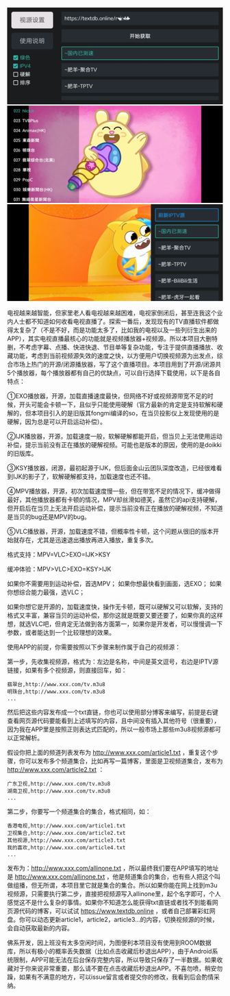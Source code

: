 ![截图1](screenshot/1.jpg)
![截图2](screenshot/2.jpg)
![截图3](screenshot/3.jpg)

电视越来越智能，但家里老人看电视越来越困难，电视家倒闭后，甚至连我这个业内人士都不知道如何收看电视直播了。探索一番后，发现现有的TV直播软件都做得太复杂了（不是不好，而是功能太多了，比如我的电视以及一些列衍生出来的APP），其实电视直播最核心的功能就是视频播放器+视频源。所以本项目大删特删，不考虑字幕、点播、快进快退、节目单等复杂功能，专注于提供直播播放、收藏功能，考虑到当前视频源失效的速度之快，以方便用户切换视频源为出发点，综合市场上热门的开源/闭源播放器，写了这个直播项目。本项目用到了开源/闭源共5个播放器，每个播放器都有自己的优缺点，可以自行选择下载使用，以下是各自特点：

①EXO播放器，开源，加载直播速度最快，但网络不好或视频源带宽不足的时候，开头可能会卡顿一下，且似乎只能使用硬解（官方最新的肯定是支持软解和硬解的，但本项目引入的是旧版其fongmi编译的so，在当贝投影仪上发现使用的是硬解，因为总是可以开启运动补偿）。

②IJK播放器，开源，加载速度一般，软解硬解都能开启，但当贝上无法使用运动补偿，提示当前没有正在播放的硬解视频。可能也是版本的原因，使用的是doikki的旧版库。

③KSY播放器，闭源，最初起源于IJK，但后面金山云团队深度改造，已经很难看到IJK的影子了，软解硬解都支持，加载速度也还不错。

④MPV播放器，开源，初次加载速度慢一些，但在带宽不足的情况下，缓冲做得最好，其他播放器都有卡顿的情况，MPV却丝滑如德芙，虽然它的api支持硬解，但开启后在当贝上无法开启运动补偿，提示当前没有正在播放的硬解视频，不知道是当贝的bug还是MPV的bug。

⑤VLC播放器，开源，加载速度不错，但概率性卡顿，这个问题从很旧的版本开始就存在，尤其是迅速退出播放再进入播放，重复多次。

格式支持：MPV=VLC>EXO=IJK>KSY

缓冲体验：MPV>VLC>EXO=KSY>IJK

如果你不需要用到运动补偿，首选MPV；
如果你想最快看到画面，选EXO；
如果你想综合能力最强，选VLC；

如果你想它是开源的，加载速度快，操作无卡顿，既可以硬解又可以软解，支持的格式又丰富，兼容当贝的运动补偿，那你这就是既要又要还要了，如果你真的这样想，就选VLC吧，但肯定无法做到各方面第一，如果你是开发者，可以慢慢调一下参数，或者能达到一个比较理想的效果。

使用APP的前提，你需要按照以下步骤来制作属于自己的视频源：

第一步，先收集视频源，格式为：左边是名称，中间是英文逗号，右边是IPTV源链接，如果有多个视频源，则直接回车，如：
```
翡翠台,http://www.xxx.com/tv.m3u8
明珠台,http://www.xxx.com/tv.m3u8
...
```
然后把这些内容发布成一个txt直链，你也可以使用部分博客来编写，前提是右键查看网页源代码要能看到上述填写的内容，且中间没有插入其他符号（很重要），因为我在APP里是按照正则表达式匹配的，所以一般市场上那些m3u8视频源都可以正常解析。

假设你把上面的频道列表发布为 http://www.xxx.com/article1.txt ，重复这个步骤，你可以发布多个频道集合，比如再写一篇博客，里面是卫视频道集合，发布为 http://www.xxx.com/article2.txt ：
```
广东卫视,http://www.xxx.com/tv.m3u8
湖南卫视,http://www.xxx.com/tv.m3u8
...
```

第二步，你要写一个频道集合的集合，格式相同，如：
```
香港电视,http://www.xxx.com/article1.txt
卫视集合,http://www.xxx.com/article2.txt
其他视源,http://www.xxx.com/article3.txt
我的喜欢,http://www.xxx.com/article4.txt
...
```

发布为：http://www.xxx.com/allinone.txt ，所以最终我们要在APP填写的地址是 http://www.xxx.com/allinone.txt ，他是频道集合的集合，也有些人把这个叫做组播，但无所谓，本项目里它就是集合的集合。所以如果你能在网上找到m3u视频源，只需要执行第二步，直接把视频源写入allinone里，起个名字即可，个人感觉这不是什么复杂的事情。如果你不知道怎么能获得txt直链或者找不到能看网页源代码的博客，可以试试 https://www.textdb.online ，或者自己部署彩虹网盘。你可以动态更新article1，article2，article3...的内容，切换视频源的时候，会自动获取最新的内容。

佛系开发，因上班没有太多空闲时间，为图便利本项目没有使用到ROOM数据库，所以有极小的概率丢失数据（比如点击收藏后秒退出APP），由于Android系统限制，APP可能无法在后台保存完整内容，所以导致只保存了一半数据。如果收藏对于你来说非常重要，那么请不要在点击收藏后秒退出APP。不喜勿喷，稍安勿躁，如果有不满意的地方，可以issue留言或者提交你的修改，我看到后会酌情采纳。
